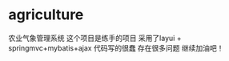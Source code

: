 # agriculture
<p1>农业气象管理系统</p1>
    这个项目是练手的项目 采用了layui + springmvc+mybatis+ajax
    代码写的很蠢 存在很多问题
    继续加油吧！
